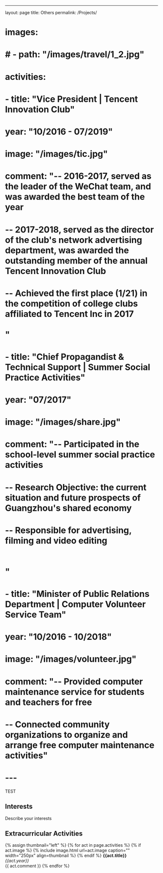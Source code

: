 ---
layout: page
title: Others
permalink: /Projects/ 

# images:
#     # - path: "/images/travel/1_2.jpg"

# activities:
#     - title: "Vice President | Tencent Innovation Club"
#       year:  "10/2016 - 07/2019"
#       image: "/images/tic.jpg"
#       comment: "-- 2016-2017, served as the leader of the WeChat team, and was awarded the best team of the year <br/>
#                 -- 2017-2018, served as the director of the club's network advertising department, was awarded the outstanding member of the annual Tencent Innovation Club <br/>
#                 -- Achieved the first place (1/21) in the competition of college clubs affiliated to Tencent Inc in 2017<br/><br/>"
                
#     - title: "Chief Propagandist & Technical Support | Summer Social Practice Activities"
#       year:  "07/2017"
#       image: "/images/share.jpg"
#       comment: "-- Participated in the school-level summer social practice activities <br/> 
#                 -- Research Objective: the current situation and future prospects of Guangzhou's shared economy<br/> 
#                 -- Responsible for advertising, filming and video editing<br/><br/><br/>"

#     - title: "Minister of Public Relations Department | Computer Volunteer Service Team"
#       year:  "10/2016 - 10/2018"
#       image: "/images/volunteer.jpg"
#       comment: "-- Provided computer maintenance service for students and teachers for free <br/> 
#                 -- Connected community organizations to organize and arrange free computer maintenance activities"
# ---

TEST

## Interests

Describe your interests<br/>
<!-- But it seems that human figures photography is also very interesting. -->
<!-- {% assign thumbnail="left" %}
{% for pic in page.images %}
{% if pic.path %}
{% include image.html url=pic.path caption="" width="150px" align=thumbnail %}
{% endif %}
{% endfor %}<br/> -->

## Extracurricular Activities

{% assign thumbnail="left" %}
{% for act in page.activities %}
{% if act.image %}
{% include image.html url=act.image caption="" width="250px" align=thumbnail %}
{% endif %}
**{{act.title}}** <br/>
*{{act.year}}* <br/>
{{ act.comment }}
{% endfor %}<br/>